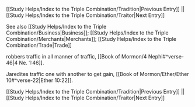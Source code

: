 [[Study Helps/Index to the Triple Combination/Tradition|Previous Entry]]  ||  [[Study Helps/Index to the Triple Combination/Traitor|Next Entry]]

 See also [[Study Helps/Index to the Triple Combination/Business|Business]]; [[Study Helps/Index to the Triple Combination/Merchants|Merchants]]; [[Study Helps/Index to the Triple Combination/Trade|Trade]]

 robbers traffic in all manner of traffic, [[Book of Mormon/4 Nephi#^verse-46|4 Ne. 1:46]].

 Jaredites traffic one with another to get gain, [[Book of Mormon/Ether/Ether 10#^verse-22|Ether 10:22]].

[[Study Helps/Index to the Triple Combination/Tradition|Previous Entry]]  ||  [[Study Helps/Index to the Triple Combination/Traitor|Next Entry]]